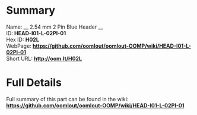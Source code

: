 
Summary
=================
  
Name: __ 2.54 mm 2 Pin Blue Header __    
ID: __HEAD-I01-L-02PI-01__   
Hex ID: __H02L__   
WebPage: __https://github.com/oomlout/oomlout-OOMP/wiki/HEAD-I01-L-02PI-01__   
Short URL: __http://oom.lt/H02L__   

Full Details
==========================
Full summary of this part can be found in the wiki:   
__https://github.com/oomlout/oomlout-OOMP/wiki/HEAD-I01-L-02PI-01__    

